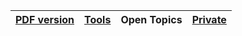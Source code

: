| [PDF version](README.pdf) | [Tools](./assets//data-files/tools/)  | Open Topics | [Private](https://github.com/makhsry/Desktop) |
| - | - | - | - |
